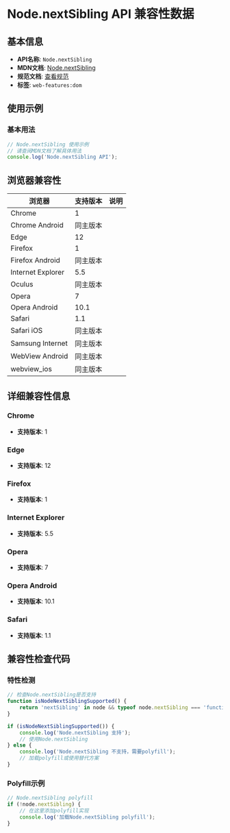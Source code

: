 # Node.nextSibling API 兼容性数据

## 基本信息

- **API名称**: `Node.nextSibling`
- **MDN文档**: [Node.nextSibling](https://developer.mozilla.org/docs/Web/API/Node/nextSibling)
- **规范文档**: [查看规范](https://dom.spec.whatwg.org/#ref-for-dom-node-nextsibling①)
- **标签**: `web-features:dom`

## 使用示例

### 基本用法

```javascript
// Node.nextSibling 使用示例
// 请查阅MDN文档了解具体用法
console.log('Node.nextSibling API');
```

## 浏览器兼容性

| 浏览器 | 支持版本 | 说明 |
|--------|----------|------|
| Chrome | 1 |  |
| Chrome Android | 同主版本 |  |
| Edge | 12 |  |
| Firefox | 1 |  |
| Firefox Android | 同主版本 |  |
| Internet Explorer | 5.5 |  |
| Oculus | 同主版本 |  |
| Opera | 7 |  |
| Opera Android | 10.1 |  |
| Safari | 1.1 |  |
| Safari iOS | 同主版本 |  |
| Samsung Internet | 同主版本 |  |
| WebView Android | 同主版本 |  |
| webview_ios | 同主版本 |  |

## 详细兼容性信息

### Chrome

- **支持版本**: 1

### Edge

- **支持版本**: 12

### Firefox

- **支持版本**: 1

### Internet Explorer

- **支持版本**: 5.5

### Opera

- **支持版本**: 7

### Opera Android

- **支持版本**: 10.1

### Safari

- **支持版本**: 1.1

## 兼容性检查代码

### 特性检测

```javascript
// 检查Node.nextSibling是否支持
function isNodeNextSiblingSupported() {
    return 'nextSibling' in node && typeof node.nextSibling === 'function';
}

if (isNodeNextSiblingSupported()) {
    console.log('Node.nextSibling 支持');
    // 使用Node.nextSibling
} else {
    console.log('Node.nextSibling 不支持，需要polyfill');
    // 加载polyfill或使用替代方案
}
```

### Polyfill示例

```javascript
// Node.nextSibling polyfill
if (!node.nextSibling) {
    // 在这里添加polyfill实现
    console.log('加载Node.nextSibling polyfill');
}
```

